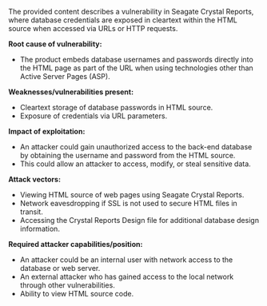 The provided content describes a vulnerability in Seagate Crystal Reports, where database credentials are exposed in cleartext within the HTML source when accessed via URLs or HTTP requests.

**Root cause of vulnerability:**
- The product embeds database usernames and passwords directly into the HTML page as part of the URL when using technologies other than Active Server Pages (ASP).

**Weaknesses/vulnerabilities present:**
- Cleartext storage of database passwords in HTML source.
- Exposure of credentials via URL parameters.

**Impact of exploitation:**
- An attacker could gain unauthorized access to the back-end database by obtaining the username and password from the HTML source.
- This could allow an attacker to access, modify, or steal sensitive data.

**Attack vectors:**
-  Viewing HTML source of web pages using Seagate Crystal Reports.
-  Network eavesdropping if SSL is not used to secure HTML files in transit.
-  Accessing the Crystal Reports Design file for additional database design information.

**Required attacker capabilities/position:**
- An attacker could be an internal user with network access to the database or web server.
- An external attacker who has gained access to the local network through other vulnerabilities.
- Ability to view HTML source code.